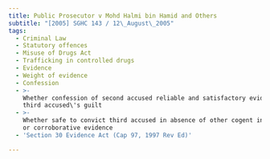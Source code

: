 ```yaml
---
title: Public Prosecutor v Mohd Halmi bin Hamid and Others
subtitle: "[2005] SGHC 143 / 12\_August\_2005"
tags:
  - Criminal Law
  - Statutory offences
  - Misuse of Drugs Act
  - Trafficking in controlled drugs
  - Evidence
  - Weight of evidence
  - Confession
  - >-
    Whether confession of second accused reliable and satisfactory evidence of
    third accused\'s guilt
  - >-
    Whether safe to convict third accused in absence of other cogent independent
    or corroborative evidence
  - 'Section 30 Evidence Act (Cap 97, 1997 Rev Ed)'

---
```


